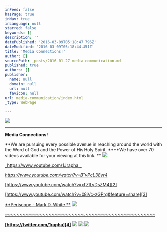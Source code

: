 ```yaml
---
inFeed: false
hasPage: true
inNav: true
inLanguage: null
starred: false
keywords: []
description: ''
datePublished: '2016-03-09T05:18:47.796Z'
dateModified: '2016-03-09T05:18:44.851Z'
title: 'Media Connections!'
author: []
sourcePath: _posts/2016-01-27-media-communication.md
published: true
authors: []
publisher:
  name: null
  domain: null
  url: null
  favicon: null
url: media-communication/index.html
_type: WebPage

---
```

![](https://s3-us-west-2.amazonaws.com/the-grid-img/p/24dddf645ffc7c8b29cbde8d7835df94a89008ac.jpg)

****

**Media Connections!**

**We are pursuing every possible avenue in reaching around the world with the Word of God and the Power of His Holy Spirit. ****We have over 70 videos available for your viewing at this link. **
![](https://the-grid-user-content.s3-us-west-2.amazonaws.com/04854c80-a233-4c8a-a6ec-93052cf5fd39.jpg)

[_https://www.youtube.com/1Jrapha _][0]

_[https://www.youtube.com/watch?v=BTvPcL38vr4 ][1]_

[https://www.youtube.com/watch?v=xTZlLvDsZM4][2]

[https://www.youtube.com/watch?v=08iVc-zGPrg&feature=share][3]

[**Periscope - Mark D. White   **][4]
![](https://the-grid-user-content.s3-us-west-2.amazonaws.com/41180882-b9a7-43ad-b22e-516af94517cd.jpg)

[~~~~~~~~~~~~~~~~~~~~~~~~~~~~~~~~~~~~~~~~~~~~~~~~~~~~][4]

[][4]

[][3]

[][3]

[][3]

[][2]

**[https://twitter.com/1rapha][4]**
![](https://the-grid-user-content.s3-us-west-2.amazonaws.com/1cb4270e-9857-424f-8388-11c236d6f39f.jpg)
![](https://s3-us-west-2.amazonaws.com/the-grid-img/p/7e16616c880e86a67da8b9f905f8f9bb91e4c461.png)
![](https://the-grid-user-content.s3-us-west-2.amazonaws.com/9b2706ef-9432-46a9-aa8e-5d6a2ee7ade4.jpg)

[0]: https://www.youtube.com/1Jrapha
[1]: https://www.youtube.com/watch?v=BTvPcL38vr4
[2]: https://www.youtube.com/watch?v=xTZlLvDsZM4
[3]: https://www.youtube.com/watch?v=08iVc-zGPrg&feature=share
[4]: https://twitter.com/1rapha